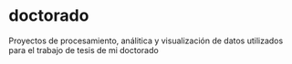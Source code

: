 # doctorado
Proyectos de procesamiento, análitica y visualización de datos utilizados para el trabajo de tesis de mi doctorado
